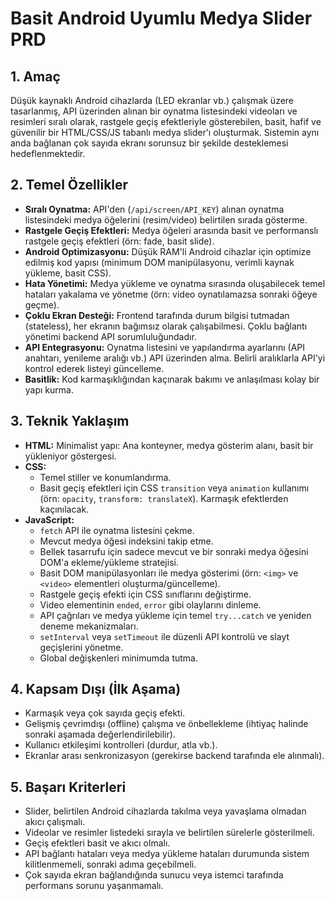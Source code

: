 # Basit Android Uyumlu Medya Slider PRD

## 1. Amaç

Düşük kaynaklı Android cihazlarda (LED ekranlar vb.) çalışmak üzere tasarlanmış, API üzerinden alınan bir oynatma listesindeki videoları ve resimleri sıralı olarak, rastgele geçiş efektleriyle gösterebilen, basit, hafif ve güvenilir bir HTML/CSS/JS tabanlı medya slider'ı oluşturmak. Sistemin aynı anda bağlanan çok sayıda ekranı sorunsuz bir şekilde desteklemesi hedeflenmektedir.

## 2. Temel Özellikler

*   **Sıralı Oynatma:** API'den (`/api/screen/API_KEY`) alınan oynatma listesindeki medya öğelerini (resim/video) belirtilen sırada gösterme.
*   **Rastgele Geçiş Efektleri:** Medya öğeleri arasında basit ve performanslı rastgele geçiş efektleri (örn: fade, basit slide).
*   **Android Optimizasyonu:** Düşük RAM'li Android cihazlar için optimize edilmiş kod yapısı (minimum DOM manipülasyonu, verimli kaynak yükleme, basit CSS).
*   **Hata Yönetimi:** Medya yükleme ve oynatma sırasında oluşabilecek temel hataları yakalama ve yönetme (örn: video oynatılamazsa sonraki öğeye geçme).
*   **Çoklu Ekran Desteği:** Frontend tarafında durum bilgisi tutmadan (stateless), her ekranın bağımsız olarak çalışabilmesi. Çoklu bağlantı yönetimi backend API sorumluluğundadır.
*   **API Entegrasyonu:** Oynatma listesini ve yapılandırma ayarlarını (API anahtarı, yenileme aralığı vb.) API üzerinden alma. Belirli aralıklarla API'yi kontrol ederek listeyi güncelleme.
*   **Basitlik:** Kod karmaşıklığından kaçınarak bakımı ve anlaşılması kolay bir yapı kurma.

## 3. Teknik Yaklaşım

*   **HTML:** Minimalist yapı: Ana konteyner, medya gösterim alanı, basit bir yükleniyor göstergesi.
*   **CSS:**
    *   Temel stiller ve konumlandırma.
    *   Basit geçiş efektleri için CSS `transition` veya `animation` kullanımı (örn: `opacity`, `transform: translateX`). Karmaşık efektlerden kaçınılacak.
*   **JavaScript:**
    *   `fetch` API ile oynatma listesini çekme.
    *   Mevcut medya öğesi indeksini takip etme.
    *   Bellek tasarrufu için sadece mevcut ve bir sonraki medya öğesini DOM'a ekleme/yükleme stratejisi.
    *   Basit DOM manipülasyonları ile medya gösterimi (örn: `<img>` ve `<video>` elementleri oluşturma/güncelleme).
    *   Rastgele geçiş efekti için CSS sınıflarını değiştirme.
    *   Video elementinin `ended`, `error` gibi olaylarını dinleme.
    *   API çağrıları ve medya yükleme için temel `try...catch` ve yeniden deneme mekanizmaları.
    *   `setInterval` veya `setTimeout` ile düzenli API kontrolü ve slayt geçişlerini yönetme.
    *   Global değişkenleri minimumda tutma.

## 4. Kapsam Dışı (İlk Aşama)

*   Karmaşık veya çok sayıda geçiş efekti.
*   Gelişmiş çevrimdışı (offline) çalışma ve önbellekleme (ihtiyaç halinde sonraki aşamada değerlendirilebilir).
*   Kullanıcı etkileşimi kontrolleri (durdur, atla vb.).
*   Ekranlar arası senkronizasyon (gerekirse backend tarafında ele alınmalı).

## 5. Başarı Kriterleri

*   Slider, belirtilen Android cihazlarda takılma veya yavaşlama olmadan akıcı çalışmalı.
*   Videolar ve resimler listedeki sırayla ve belirtilen sürelerle gösterilmeli.
*   Geçiş efektleri basit ve akıcı olmalı.
*   API bağlantı hataları veya medya yükleme hataları durumunda sistem kilitlenmemeli, sonraki adıma geçebilmeli.
*   Çok sayıda ekran bağlandığında sunucu veya istemci tarafında performans sorunu yaşanmamalı. 